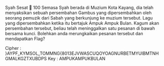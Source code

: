 Syah Sesat 🧮
 100
Semasa Syah berada di Muzium Kota Kayang, dia telah menyaksikan sebuah persembahan Gambus yang dipersembahkan oleh seorang pemuzik dari Sabah yang berkunjung ke muzium tersebut. Lagu yang dipersembahkan ketika itu bertajuk Ampuk Ampuk Bulan. Kagum akan persembahan tersebut, beliau telah meninggalkan satu pesanan di bawah bersama kunci. Bolehkan anda merungkaikan pesanan tersebut dan mendapatkan Flag?

Cipher : }AYPF_KYMSOL_TOMMNG{8013EJVWASCUQOYOAGNURBETMYUIBMTNHGMALKGZTXUBDPS Key : AMPUKAMPUKBULAN
